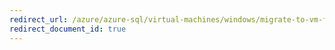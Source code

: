```yaml
---
redirect_url: /azure/azure-sql/virtual-machines/windows/migrate-to-vm-from-sql-server
redirect_document_id: true
---
```

